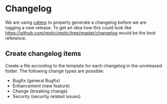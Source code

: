 # Changelog

We are using [calens](https://github.com/restic/calens) to properly generate a
changelog before we are tagging a new release. To get an idea how this could
look like <https://github.com/restic/restic/tree/master/changelog> would be the
best reference.

## Create changelog items

Create a file according to the template for each changelog in the unreleased folder. 
The following change types are possible: 
- Bugfix (general Bugfix)
- Enhancement (new feature)
- Change (breaking change) 
- Security (security related issues)

